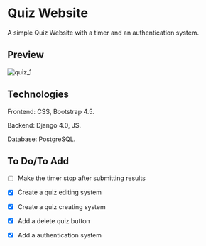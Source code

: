 # Quiz Website

A simple Quiz Website with a timer and an authentication system.

## Preview

![quiz_1](https://user-images.githubusercontent.com/86254474/159890715-52ca4fed-a327-4dc9-b0a1-41f226dcd480.png)

## Technologies

Frontend: CSS, Bootstrap 4.5.

Backend: Django 4.0, JS.

Database: PostgreSQL.

## To Do/To Add

- [ ] Make the timer stop after submitting results

- [x] Create a quiz editing system

- [x] Create a quiz creating system

- [x] Add a delete quiz button

- [x] Add a authentication system





